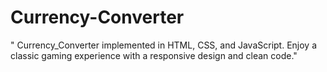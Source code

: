 # Currency-Converter
" Currency_Converter  implemented in HTML, CSS, and JavaScript. Enjoy a classic gaming experience with a responsive design and clean code."
